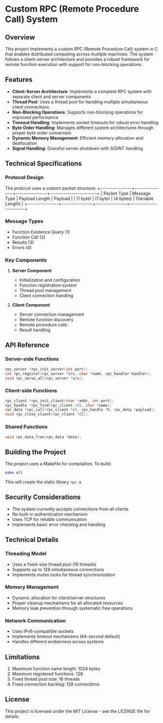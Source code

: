 # Custom RPC (Remote Procedure Call) System

## Overview

This project implements a custom RPC (Remote Procedure Call) system in C that enables distributed computing across multiple machines. The system follows a client-server architecture and provides a robust framework for remote function execution with support for non-blocking operations.

## Features

- **Client-Server Architecture**: Implements a complete RPC system with separate client and server components
- **Thread Pool**: Uses a thread pool for handling multiple simultaneous client connections
- **Non-Blocking Operations**: Supports non-blocking operations for improved performance
- **Timeout Handling**: Implements socket timeouts for robust error handling
- **Byte Order Handling**: Manages different system architectures through proper byte order conversion
- **Dynamic Memory Management**: Efficient memory allocation and deallocation
- **Signal Handling**: Graceful server shutdown with SIGINT handling

## Technical Specifications

### Protocol Design

The protocol uses a custom packet structure:
+----------------+----------------+----------------+------------------------+
| Packet Type | Message Type | Payload Length | Payload |
| (1 byte)    | (1 byte)     | (4 bytes)      | (Variable Length) |
+----------------+----------------+----------------+------------------------+

### Message Types
- Function Existence Query (1)
- Function Call (2)
- Results (3)
- Errors (4)

### Key Components

1. **Server Component**
   - Initialization and configuration
   - Function registration system
   - Thread pool management
   - Client connection handling

2. **Client Component**
   - Server connection management
   - Remote function discovery
   - Remote procedure calls
   - Result handling

## API Reference

### Server-side Functions

```c
rpc_server *rpc_init_server(int port);
int rpc_register(rpc_server *srv, char *name, rpc_handler handler);
void rpc_serve_all(rpc_server *srv);
```

### Client-side Functions

```c
rpc_client *rpc_init_client(char *addr, int port);
rpc_handle *rpc_find(rpc_client *cl, char *name);
rpc_data *rpc_call(rpc_client *cl, rpc_handle *h, rpc_data *payload);
void rpc_close_client(rpc_client *cl);
```

### Shared Functions

```c
void rpc_data_free(rpc_data *data);
```

## Building the Project

The project uses a Makefile for compilation. To build:

```bash
make all
```

This will create the static library `rpc.a`.

## Security Considerations

- The system currently accepts connections from all clients
- No built-in authentication mechanism
- Uses TCP for reliable communication
- Implements basic error checking and handling

## Technical Details

### Threading Model
- Uses a fixed-size thread pool (16 threads)
- Supports up to 128 simultaneous connections
- Implements mutex locks for thread synchronization

### Memory Management
- Dynamic allocation for client/server structures
- Proper cleanup mechanisms for all allocated resources
- Memory leak prevention through systematic free operations

### Network Communication
- Uses IPv6-compatible sockets
- Implements timeout mechanisms (64-second default)
- Handles different endianness across systems

## Limitations

1. Maximum function name length: 1024 bytes
2. Maximum registered functions: 128
3. Fixed thread pool size: 16 threads
4. Fixed connection backlog: 128 connections

## License

This project is licensed under the MIT License - see the LICENSE file for details.